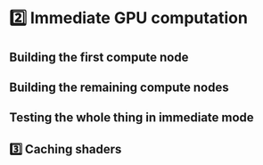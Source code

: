 # 2️⃣ Immediate GPU computation

## Building the first compute node

## Building the remaining compute nodes

## Testing the whole thing in immediate mode

## 3️⃣ Caching shaders
